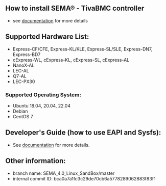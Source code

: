 
## How to install SEMA® - TivaBMC controller
* see [documentation](https://www.adlinktech.com/Products/DownloadMDownload?lang=en&pdNo=1274&MainCategory=Industrial_IoT_and_Cloud_solutions&kind=M) for more details

## Supported Hardware List:
* Express-CF/CFE, Express-KL/KLE, Express-SL/SLE, Express-DN7, Express-BD7
* cExpress-WL, cExpress-KL, cExpress-SL, cExpress-AL
* NanoX-AL
* LEC-AL
* Q7-AL
* LEC-PX30

### Supported Operating System:
* Ubuntu 18.04, 20.04, 22.04
* Debian 
* CentOS 7

## Developer's Guide (how to use EAPI and Sysfs): 
* See [documentation](https://www.adlinktech.com/Products/DownloadMDownload?lang=en&pdNo=1274&MainCategory=Industrial_IoT_and_Cloud_solutions&kind=M) for more details.

   
## Other information:
* branch name: SEMA_4.0_Linux_SandBox/master
* internal commit ID: bca0a7a1fc3c29de70cb6a5778289062883f83f1
